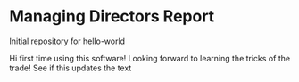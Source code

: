 
# Managing Directors Report
Initial repository for hello-world

Hi first time using this software! Looking forward to learning the tricks of the trade!
See if this updates the text

